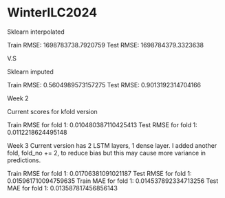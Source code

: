 # WinterILC2024


Sklearn interpolated

Train RMSE: 1698783738.7920759
Test RMSE: 1698784379.3323638

V.S

Sklearn imputed

Train RMSE: 0.5604989573157275
Test RMSE: 0.9013192314704166

Week 2

Current scores for kfold version

Train RMSE for fold 1: 0.010480387110425413
Test RMSE for fold 1: 0.0112218624495148

Week 3
Current version has 2 LSTM layers, 1 dense layer. I added another fold, fold_no += 2, to reduce bias but this may
cause more variance in predictions.

Train RMSE for fold 1: 0.01706381091021187
Test RMSE for fold 1: 0.015961710094759635
Train MAE for fold 1: 0.014537892334713256
Test MAE for fold 1: 0.013587817456856143
